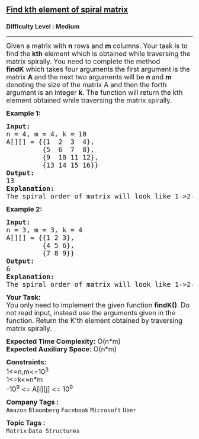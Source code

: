 <h2><a href="https://practice.geeksforgeeks.org/problems/find-nth-element-of-spiral-matrix/0">Find kth element of spiral matrix</a></h2><h3>Difficulty Level : Medium</h3><hr><div class="problems_problem_content__Xm_eO"><p><span style="font-size: 18px;">Given a matrix with <strong>n</strong> rows and <strong>m </strong>columns. Your task is to find the <strong>kth</strong> element which is obtained while traversing the matrix spirally. You need to complete the method<strong> findK</strong>&nbsp;which takes four arguments the first argument is the matrix <strong>A </strong>and the next two arguments will be <strong>n </strong>and <strong>m </strong>denoting the size of the matrix A and then the forth argument is an integer <strong>k</strong>. The function will return the kth element obtained while traversing the matrix spirally.</span></p>
<p><span style="font-size: 18px;"><strong>Example 1</strong></span><span style="font-size: 18px;"><strong>:</strong></span></p>
<pre><span style="font-size: 18px;"><strong>Input:
</strong>n = 4, m = 4, k = 10
A[][] = {{1  2  3  4},
&nbsp;        {5  6  7  8},
&nbsp;        {9  10 11 12},<br>         {13 14 15 16}}
<strong>Output:
</strong>13<strong>
Explanation:<br></strong><img src="https://media.geeksforgeeks.org/img-practice/prod/addEditProblem/700274/Web/Other/blobid0_1687070632.png" alt="">
The spiral order of matrix will look like 1-&gt;2-&gt;3-&gt;4-&gt;8-&gt;12-&gt;16-&gt;15-&gt;14-&gt;13-&gt;9-&gt;5-&gt;6-&gt;7-&gt;11-&gt;10. So the 10th element in this order is 13. </span></pre>
<p><span style="font-size: 18px;"><strong>Example 2</strong></span><span style="font-size: 18px;"><strong>:</strong></span></p>
<pre><span style="font-size: 18px;"><strong>Input:
</strong>n = 3, m = 3, k = 4
A[][] = {{1 2 3},
&nbsp;        {4 5 6},
&nbsp;        {7 8 9}}
<strong>Output:
</strong>6<strong>
Explanation:</strong>
The spiral order of matrix will look like 1-&gt;2-&gt;3-&gt;6-&gt;9-&gt;8-&gt;7-&gt;4-&gt;5. So the 4th element in this order is 6.</span></pre>
<p><span style="font-size: 18px;"><strong>Your Task:</strong><br>You only need to implement the given function&nbsp;<strong>findK()</strong>. Do not read input, instead use the arguments given in the function. Return the K'th element obtained by traversing matrix spirally.</span></p>
<p><span style="font-size: 18px;"><strong>Expected Time Complexity:</strong> O(n*m)<br><strong>Expected Auxiliary Space:</strong> O(n*m)</span></p>
<p><span style="font-size: 18px;"><strong>Constraints:</strong><br>1&lt;=n,m&lt;=10<sup>3</sup><br>1&lt;=k&lt;=n*m<br>-10<sup>9</sup> &lt;= A[i][j] &lt;= 10<sup>9</sup></span></p></div><p><span style=font-size:18px><strong>Company Tags : </strong><br><code>Amazon</code>&nbsp;<code>Bloomberg</code>&nbsp;<code>Facebook</code>&nbsp;<code>Microsoft</code>&nbsp;<code>Uber</code>&nbsp;<br><p><span style=font-size:18px><strong>Topic Tags : </strong><br><code>Matrix</code>&nbsp;<code>Data Structures</code>&nbsp;